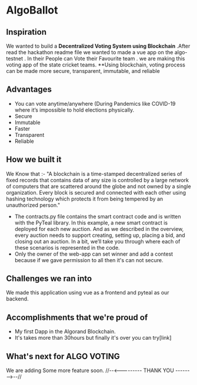 # AlgoBallot
## Inspiration
We wanted to build a **Decentralized Voting System using Blockchain** .After read the hackathon readme file we wanted to made a vue app on the algo-testnet . In their People can Vote their Favourite team . we are making this voting app of the state cricket teams.
 **Using blockchain, voting process can be made more secure, transparent, immutable, and reliable

## Advantages
* You can vote anytime/anywhere (During Pandemics like COVID-19 where it’s impossible to hold elections physically.
* Secure
* Immutable
* Faster
* Transparent
* Reliable


## How we built it
We Know that :-
"A blockchain is a time-stamped decentralized series of fixed records that contains data of any size is controlled by a large network of computers that are scattered around the globe and not owned by a single organization. Every block is secured and connected with each other using hashing technology which protects it from being tempered by an unauthorized person."
* The contracts.py file contains the smart contract code and is written with the PyTeal library. In this example, a new smart contract is deployed for each new auction. And as we described in the overview, every auction needs to support creating, setting up, placing a bid, and closing out an auction. In a bit, we’ll take you through where each of these scenarios is represented in the code.
* Only the owner of the web-app can set winner and add a contest because if we gave permission to all then it's can not secure.

## Challenges we ran into
We made this application using vue as a frontend and pyteal as our backend.

## Accomplishments that we're proud of
* My first Dapp in the Algorand Blockchain.
* It's takes more than 30hours but finally it's over you can try[link]

## What's next for ALGO VOTING
We are adding Some more feature soon.
//--<--------- THANK YOU -------->--//

